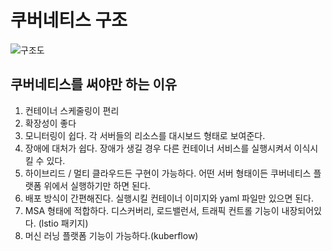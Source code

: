 # 쿠버네티스 구조

![구조도]()

## 쿠버네티스를 써야만 하는 이유

1.  컨테이너 스케줄링이 편리
2.  확장성이 좋다 
3.  모니터링이 쉽다. 각 서버들의 리소스를 대시보드 형태로 보여준다.
4.  장애에 대처가 쉽다. 장애가 생길 경우 다른 컨테이너 서비스를 실행시켜서 이식시킬 수 있다.
5.  하이브리드 / 멀티 클라우드든 구현이 가능하다. 어떤 서버 형태이든 쿠버네티스 플랫폼 위에서 실행하기만 하면 된다.
6.  배포 방식이 간편해진다. 실행시킬 컨테이너 이미지와 yaml 파일만 있으면 된다.
7.  MSA 형태에 적합하다. 디스커버리, 로드밸런서, 트래픽 컨트롤 기능이 내장되어있다. (lstio 패키지)
8.  머신 러닝 플랫폼 기능이 가능하다.(kuberflow)
